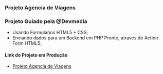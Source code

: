 ### Projeto Agencia de Viagens
### Projeto Guiado pela @Devmedia

- Usando Formularios HTML5 + CSS;
- Enviando dados para um Backend em PHP Pronto, atraves do Action Form HTML5;

#### Link do Projeto em Produção
* <a href="https://agencia-jlms.netlify.app/" target="_blank">Projeto Agencia de Viagens</a>

